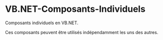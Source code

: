 # VB.NET-Composants-Individuels

Composants individuels en VB.NET.

Ces composants peuvent être utilisés indépendamment les uns des autres.
